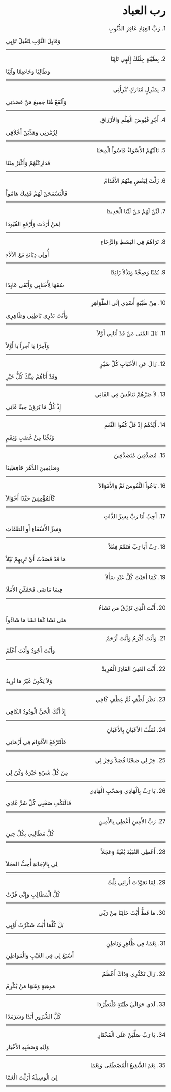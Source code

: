 <div dir="rtl" style="font-size: large; text-align: justify">

# رب العباد

<p>
        1. رَبَّ العِبَادِ غَافِرَ الذُّنُوبِ
</p>
<p style="text-align: left" class="bor">
        وَقَابِلَ التَّوْبِ لِتَقْبَلْ تَوْبِي
</p>
<p>
        2. بِطَيْبَةٍ جِئْتُكَ إِلَهِي تَائِبًا
</p>
<p style="text-align: left" class="bor">
        وَطَالِبًا وَخَاضِعًا وَآئِبًا 
</p>
<p>
        3. بِمَنْزِلٍ مُبَارَكٍ تُنْزِلُنِي
</p>
<p style="text-align: left" class="bor">
        وَاْنْفَعْ هُنَا جَمِيعَ مَنْ قَصَدَنِي 
</p>
<p>
        4. أَجْرِ فُيُوضَ الْعِلْمِ وَالأَرْزَاقِ
</p>
<p style="text-align: left" class="bor">
        لِزُمْرَتِي وَهَذِّبَنْ أَخْلاَقِي 
</p>
<p>
        5. نَالَتْهُمُ الأَسْوَاءُ قَاسُواْ الْمِحَنَا
</p>
<p style="text-align: left" class="bor">
        فَدَارِكَنْهُمْ وَأَكْثِرْ مِنَنًا 
</p>
<p>
        6. زَلَّتْ لِبَعْضٍ مِنْهُمُ الأَقْدَامُ
</p>
<p style="text-align: left" class="bor">
        فَالْتَسْمَحَنْ لَهُمْ فَفِيكَ هَامُواْ 
</p>
<p>
        7. لَيِّنْ لَهُمْ مَنْ لَيِّنَا الْحَدِيدَا
</p>
<p style="text-align: left" class="bor">
        لِمَنْ أَرَدْتَ وَأَرْفَعِ القُيُودَا 
</p>
<p>
        8. نَرَاهُمْ فِي البَسْطِ وَالرَّخَاءِ
</p>
<p style="text-align: left" class="bor">
        أُولِي دِيَانَةِ مَعَ الآلاَءِ
</p>
<p>
        9. يُمْنًا وَصِحَّةً وَبَذْلاً زَائِدًا
</p>
<p style="text-align: left" class="bor">
        سُقَهَا لِأَحْبَابِي وَأَبْقَى عَابِدًا 
</p>
<p>
        10. مِنْ طَيْبَةٍ أُسْدِي إِلَى الظَّوَاهِرِ
</p>
<p style="text-align: left" class="bor">
        وَأَنْتَ تَدْرِي بَاطِنِي وَظَاهِرِي
</p>
<p>
        11. نَالَ المُنَى مَنْ قَدْ أَتَانِي أَوَّلاً
</p>
<p style="text-align: left" class="bor">
        وَآخِرًا يَا آخِراً يَا أَوَّلاً
</p>
<p>
        12. زَالَ عَنِ الأَحْبَابِ كُلَّ ضَيْرٍ
</p>
<p style="text-align: left" class="bor">
        وَقَدْ أَتَاهُمْ مِنْكَ كُلُّ خَيْرٍ
</p>
<p>
        13. لاَ ضَرَّهُمْ تَنَافُسٌ فِي الفَانِي
</p>
<p style="text-align: left" class="bor">
        إِذْ كُلُّ مَا يَرَوْنَ حِينًا فَانِي 
</p>
<p>
        14. أَيِّدْهُمُ إِذْ قَلَّ كُفُوا النِّعَمِ
</p>
<p style="text-align: left" class="bor">
        وَنَجِّنَا مِنْ غَضَبٍ وَنِقَمٍ
</p>
<p>
        15. مُصَدَّقِينَ مُتَصَدَّقِينَ 
</p>
<p style="text-align: left" class="bor">
        وَصَائِمِينَ الدَّهْرَ حَافِظِينَا 
</p>
<p>
        16. بَاعُواْ النُّفُوسَ ثَمَّ وَالأَمْوَالاَ
</p>
<p style="text-align: left" class="bor">
        كَاْلمُؤْمِنِينَ حَبَّذَا أَحْوَالاَ 
</p>
<p>
        17. أَجِبْ أَيَا رَبِّ بِسِرِّ الذَّاتِ
</p>
<p style="text-align: left" class="bor">
        وَسِرِّ الأَسْمَاءِ أَوِ الصِّفَاتِ
</p>
<p>
        18. رَبِّ أَيَا رَبِّ فَتَمِّمْ فِعْلاً
</p>
<p style="text-align: left" class="bor">
        مَا قَدْ قَصَدْتُ أَيْ تَرِيهِمْ نَيْلاً
</p>
<p>
        19. كَمَا أَجَبْتَ كُلَّ عَبْدٍ سَأَلاَ
</p>
<p style="text-align: left" class="bor">
        فِيمَا مَاضَى فَحَقَقِّنَ الأَمَلَا
</p>
<p>
        20. أَنْتَ الَّذِي تَرْزُقُ مَن تَشَاءُ
</p>
<p style="text-align: left" class="bor">
        مَتَى تَشَا كَمَا تَشَا مَا شَاءُواْ
</p>
<p>
        21. وَأَنْتَ أَكْرَمُ وَأَنْتَ أَرْحَمُ
</p>
<p style="text-align: left" class="bor">
        وَأَنْتَ أَجْوَدُ وَأَنْتَ أَعْلَمُ
</p>
<p>
        22. أَنْتَ الغَنِيُ القَادِرُ الْمُرِيدُ
</p>
<p style="text-align: left" class="bor">
        وَلاَ يَكُونُ غَيْرُ مَا تُرِيدُ
</p>
<p>
        23. نَظَرَ لُطْفٍ ثُمَّ عِطْفٍ كَافِي
</p>
<p style="text-align: left" class="bor">
        إِذْ أَنَّكَ الْحَيُّ الْوَدُودُ الكَافِي 
</p>
<p>
        24. تُقَلِّبُ الأَعْيَانِ بِالأَعْيَانِ
</p>
<p style="text-align: left" class="bor">
        فَاْلتَرْفَعُ الأَقْوَامَ فِي أَزْمَانِي 
</p>
<p>
        25. خِرْ لِي صَحْبًا فُضَلاً وَخِرْ لِي
</p>
<p style="text-align: left" class="bor">
        مِنْ كُلِّ شَيْءٍ خَيْرَهُ وَكُنْ لِي
</p>
<p>
        26. يَا رَبِّ بِالْهَادِي وَصَحْبِ الْهَادِي
</p>
<p style="text-align: left" class="bor">
        فَالْتَكْفِ صَحْبِي كُلَّ شَرٍّ غَادِي 
</p>
<p>
        27. رَبَّ الأَمِينِ أَعْطِي بِالأَمِينِ
</p>
<p style="text-align: left" class="bor">
        كُلَّ مَطَالِبِي بِكُلِّ حِينِ 
</p>
<p>
        28. أَعْطِي العُبَيْدَ بُغْيَةً وَعَجَلاً
</p>
<p style="text-align: left" class="bor">
        لِي بِالإِجَابَةِ أُحِبُّ العَجَلاَ 
</p>
<p>
        29. لِمَا تَعَوَّدْتَ أُرَانِي نِلْتُ
</p>
<p style="text-align: left" class="bor">
        كُلَّ الْمَطَالِبِ وَإِنِّي فُزْتُ 
</p>
<p>
        30. مَا قَطُّ أُبْتُ خَائِبًا مِنْ رَبِّي
</p>
<p style="text-align: left" class="bor">
        بَلْ كُلَّمَا أُبْتُ شَكَرْتُ أَوْبِي 
</p>
<p>
        31. نِعْمَهُ فِي ظَّاهِرٍ وَبَاطِنٍ
</p>
<p style="text-align: left" class="bor">
        أَسْبَغَ لِي فِي الغَيْبِ وَالْمَوَاطِنِ 
</p>
<p>
        32. زَالَ تَكَدُّرِي وَذَاكَ أَعْظَمٌ
</p>
<p style="text-align: left" class="bor">
        مَوهِبَةٍ وَهَبَهَا مَنْ يُكْرِمُ
</p>
<p>
        33. لَدَي حَوَالَيْ طَيْبَةٍ فَلْتَطْرُدَا
</p>
<p style="text-align: left" class="bor">
        كُلَّ الشُّرُورِ أَبَدًا وَسَرْمَدًا 
</p>
<p>
        34. يَا رَبِّ صَلِّيَنْ عَلَى الْمُخْتَارِ
</p>
<p style="text-align: left" class="bor">
        وَآلِهِ وَصَحْبِهِ الأَخْيَارِ 
</p>
<p>
        35. نِعْمَ الشَّفِيعُ الْمُصْطَفَى وَنِعْمَا
</p>
<p style="text-align: left" class="bor">
        لِيَ الْوَسِيلَةُ أَزَلْتَ الْغَمَّا        
</p>
</div>

<style> 
p.bor {border-bottom: 3px double;
       padding-bottom: 15px;
}</style>

